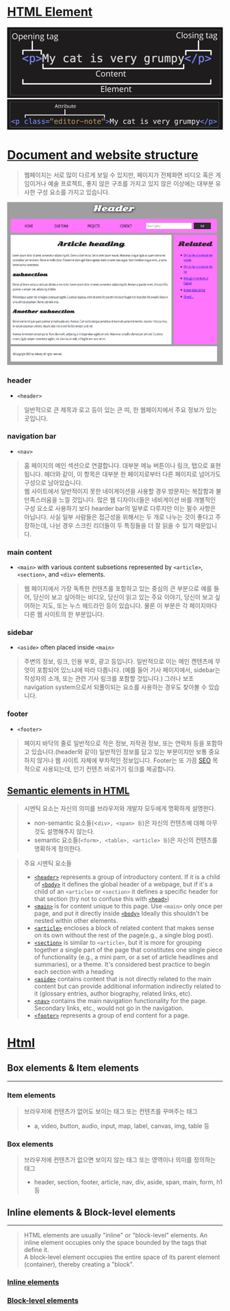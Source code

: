 # [HTML Element](https://developer.mozilla.org/en-US/docs/Learn/HTML/Introduction_to_HTML/Getting_started)
![img](./asset/anatomy%20of%20an%20HTML%20element.png)
![img](./asset/HTML%20Attributes.png)


# [Document and website structure](https://developer.mozilla.org/en-US/docs/Learn/HTML/Introduction_to_HTML/Document_and_website_structure)

> 웹페이지는 서로 많이 다르게 보일 수 있지만, 페이지가 전체화면 비디오 혹은 게임이거나 예술 프로젝트, 좋지 않은 구조를 가지고 있지 않은 이상에는 대부분 유사한 구성 요소를 가지고 있습니다.

![img](./asset/typical%20websie.png)

### header

- `<header>`

> 일반적으로 큰 제목과 로고 등이 있는 큰 띠, 한 웹페이지에서 주요 정보가 있는 곳입니다.

### navigation bar

- `<nav>`

> 홈 페이지의 메인 섹션으로 연결합니다. 대부분 메뉴 버튼이나 링크, 탭으로 표현됩니다. 헤더와 같이, 이 항목은 대부분 한 페이지로부터 다른 페이지로 넘어가도 구성으로 남아있습니다.  
> 웹 사이트에서 일반적이지 못한 네이게이션을 사용할 경우 방문자는 복잡함과 불만족스러움을 느낄 것입니다. 많은 웹 디자이너들은 네비게이션 바를 개별적인 구성 요소로 사용하기 보다 hearder bar의 일부로 다루지만 이는 필수 사항은 아닙니다. 사실 일부 사람들은 접근성을 위해서는 두 개로 나누는 것이 좋다고 주장하는데, 나뉜 경우 스크린 리더들이 두 특징들을 더 잘 읽을 수 있기 때문입니다.

### main content

- `<main>` with various content subsetions represented by `<article>`, `<section>`, and `<div>` elements.

> 웹 페이지에서 가장 독특한 컨텐츠를 포함하고 있는 중심의 큰 부분으로 예를 들어, 당신이 보고 싶어하는 비디오, 당신이 읽고 있는 주요 이야기, 당신이 보고 싶어하는 지도, 또는 누스 헤드라인 등이 있습니다. 물론 이 부분은 각 페이지마다 다른 웹 사이트의 한 부분입니다.

### sidebar

- `<aside>` often placed inside `<main>`

> 주변의 정보, 링크, 인용 부호, 광고 등입니다. 일반적으로 이는 메인 켄텐츠에 무엇이 포함되어 있느냐에 따라 다릅니다. (예를 들어 기사 페이지에서, sidebar는 작성자의 소개, 또는 관련 기사 링크를 포함할 것입니다.) 그러나 보조 navigation system으로서 되풀이되는 요소를 사용하는 경우도 찾아볼 수 있습니다.

### footer

- `<footer>`

> 페이지 바닥의 줄로 일반적으로 작은 정보, 저작권 정보, 또는 연락처 등을 포함하고 있습니다.(header와 같이) 일반적인 정보를 담고 있는 부분이지만 보통 중요하지 않거나 웹 사이트 자체에 부차적인 정보입니다. Footer는 또 가끔 [SEO](https://developer.mozilla.org/ko/docs/Glossary/SEO) 목적으로 사용되는데, 인기 컨텐츠 바로가기 링크를 제공합니다.

## [Semantic elements in HTML](https://developer.mozilla.org/en-US/docs/Glossary/Semantics)

> 시멘틱 요소는 자신의 의미를 브라우저와 개발자 모두에게 명확하게 설명한다.
>
> - non-semantic 요소들(<`div>, <span> 등`)은 자신의 컨텐츠에 대해 아무것도 설명해주지 않는다.
> - semantic 요소들(`<form>, <table>, <article> 등`)은 자신의 컨텐츠를 명확하게 정의한다.

> 주요 시멘틱 요소들
>
> - [`<header>`](https://developer.mozilla.org/en-US/docs/Web/HTML/Element/header) represents a group of introductory content. If it is a child of [`<body>`](https://developer.mozilla.org/en-US/docs/Web/HTML/Element/body) it defines the global header of a webpage, but if it's a child of an `<article>` or `<section>` it defines a specific header for that section (try not to confuse this with [`<head>`](https://developer.mozilla.org/en-US/docs/Learn/HTML/Introduction_to_HTML/The_head_metadata_in_HTML))
> - [`<main>`](https://developer.mozilla.org/en-US/docs/Web/HTML/Element/main) is for content unique to this page. Use `<main>` only once per page, and put it directly inside [`<body>`](https://developer.mozilla.org/en-US/docs/Web/HTML/Element/body) Ideally this shouldn't be nested within other elements.
> - [`<article>`](https://developer.mozilla.org/en-US/docs/Web/HTML/Element/article) encloses a block of related content that makes sense on its own without the rest of the page(e.g., a single blog post).
> - [`<section>`](https://developer.mozilla.org/en-US/docs/Web/HTML/Element/section) is similar to `<article>`, but it is more for grouping together a single part of the page that constitutes one single piece of functionality (e.g., a mini pam, or a set of article headlines and summaries), or a theme. It's considered best practice to begin each section with a heading
> - [`<aside>`](https://developer.mozilla.org/en-US/docs/Web/HTML/Element/aside) contains content that is not directly related to the main content but can provide additional information indirectly related to it (glossary entries, author biography, related links, etc).
> - [`<nav>`](https://developer.mozilla.org/en-US/docs/Web/HTML/Element/nav) contains the main navigation functionality for the page. Secondary links, etc., would not go in the navigation.
> - [`<footer>`](https://developer.mozilla.org/en-US/docs/Web/HTML/Element/footer) represents a group of end content for a page.

# [Html](https://ㅠdeveloper.mozilla.org/en-US/docs/Web/HTML)

## Box elements & Item elements

---

### Item elements

> 브라우저에 컨텐츠가 없어도 보이는 태그 또는 컨텐츠를 꾸며주는 태그
>
> - a, video, button, audio, input, map, label, canvas, img, table 등

### Box elements

> 브라우저에 컨텐츠가 없으면 보이지 않는 태그 또는 영역이나 의미를 정의하는 태그
>
> - header, section, footer, article, nav, div, aside, span, main, form, h1 등

## Inline elements & Block-level elements

---

> HTML elements are usually "inline" or "block-level" elements. An inline element occupies only the space bounded by the tags that define it.  
> A block-level element occupies the entire space of its parent element (container), thereby creating a "block".

### [Inline elements](https://developer.mozilla.org/en-US/docs/Web/HTML/Inline_elements)

### [Block-level elements](https://developer.mozilla.org/en-US/docs/Web/HTML/Block-level_elements)
